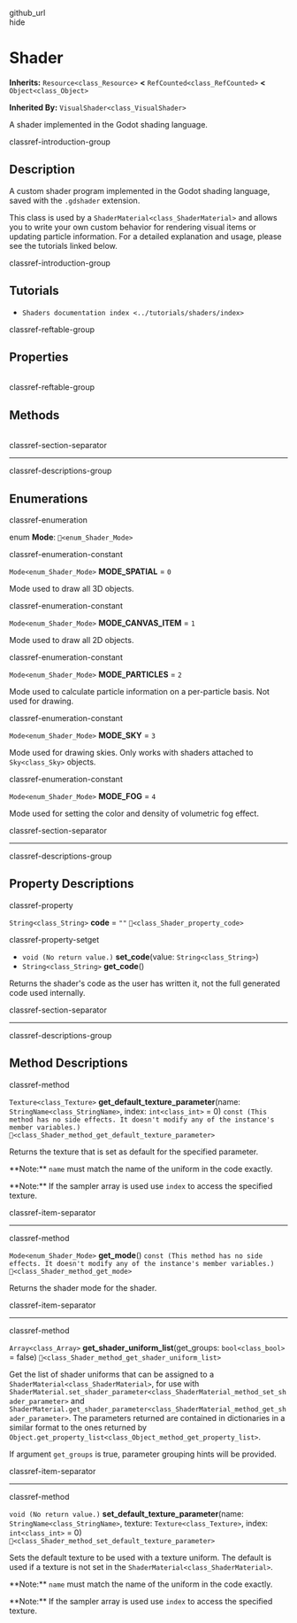 github\_url  
hide

# Shader

**Inherits:** `Resource<class_Resource>` **&lt;**
`RefCounted<class_RefCounted>` **&lt;** `Object<class_Object>`

**Inherited By:** `VisualShader<class_VisualShader>`

A shader implemented in the Godot shading language.

classref-introduction-group

## Description

A custom shader program implemented in the Godot shading language, saved
with the `.gdshader` extension.

This class is used by a `ShaderMaterial<class_ShaderMaterial>` and
allows you to write your own custom behavior for rendering visual items
or updating particle information. For a detailed explanation and usage,
please see the tutorials linked below.

classref-introduction-group

## Tutorials

-   `Shaders documentation index <../tutorials/shaders/index>`

classref-reftable-group

## Properties

<table>
<tbody>
<tr>
</tr>
</tbody>
</table>

classref-reftable-group

## Methods

<table>
<tbody>
<tr>
</tr>
<tr>
</tr>
<tr>
</tr>
<tr>
</tr>
</tbody>
</table>

classref-section-separator

------------------------------------------------------------------------

classref-descriptions-group

## Enumerations

classref-enumeration

enum **Mode**: `🔗<enum_Shader_Mode>`

classref-enumeration-constant

`Mode<enum_Shader_Mode>` **MODE\_SPATIAL** = `0`

Mode used to draw all 3D objects.

classref-enumeration-constant

`Mode<enum_Shader_Mode>` **MODE\_CANVAS\_ITEM** = `1`

Mode used to draw all 2D objects.

classref-enumeration-constant

`Mode<enum_Shader_Mode>` **MODE\_PARTICLES** = `2`

Mode used to calculate particle information on a per-particle basis. Not
used for drawing.

classref-enumeration-constant

`Mode<enum_Shader_Mode>` **MODE\_SKY** = `3`

Mode used for drawing skies. Only works with shaders attached to
`Sky<class_Sky>` objects.

classref-enumeration-constant

`Mode<enum_Shader_Mode>` **MODE\_FOG** = `4`

Mode used for setting the color and density of volumetric fog effect.

classref-section-separator

------------------------------------------------------------------------

classref-descriptions-group

## Property Descriptions

classref-property

`String<class_String>` **code** = `""` `🔗<class_Shader_property_code>`

classref-property-setget

-   `void (No return value.)` **set\_code**(value:
    `String<class_String>`)
-   `String<class_String>` **get\_code**()

Returns the shader's code as the user has written it, not the full
generated code used internally.

classref-section-separator

------------------------------------------------------------------------

classref-descriptions-group

## Method Descriptions

classref-method

`Texture<class_Texture>` **get\_default\_texture\_parameter**(name:
`StringName<class_StringName>`, index: `int<class_int>` = 0)
`const (This method has no side effects. It doesn't modify any of the instance's member variables.)`
`🔗<class_Shader_method_get_default_texture_parameter>`

Returns the texture that is set as default for the specified parameter.

\*\*Note:\*\* `name` must match the name of the uniform in the code
exactly.

\*\*Note:\*\* If the sampler array is used use `index` to access the
specified texture.

classref-item-separator

------------------------------------------------------------------------

classref-method

`Mode<enum_Shader_Mode>` **get\_mode**()
`const (This method has no side effects. It doesn't modify any of the instance's member variables.)`
`🔗<class_Shader_method_get_mode>`

Returns the shader mode for the shader.

classref-item-separator

------------------------------------------------------------------------

classref-method

`Array<class_Array>` **get\_shader\_uniform\_list**(get\_groups:
`bool<class_bool>` = false)
`🔗<class_Shader_method_get_shader_uniform_list>`

Get the list of shader uniforms that can be assigned to a
`ShaderMaterial<class_ShaderMaterial>`, for use with
`ShaderMaterial.set_shader_parameter<class_ShaderMaterial_method_set_shader_parameter>`
and
`ShaderMaterial.get_shader_parameter<class_ShaderMaterial_method_get_shader_parameter>`.
The parameters returned are contained in dictionaries in a similar
format to the ones returned by
`Object.get_property_list<class_Object_method_get_property_list>`.

If argument `get_groups` is true, parameter grouping hints will be
provided.

classref-item-separator

------------------------------------------------------------------------

classref-method

`void (No return value.)` **set\_default\_texture\_parameter**(name:
`StringName<class_StringName>`, texture: `Texture<class_Texture>`,
index: `int<class_int>` = 0)
`🔗<class_Shader_method_set_default_texture_parameter>`

Sets the default texture to be used with a texture uniform. The default
is used if a texture is not set in the
`ShaderMaterial<class_ShaderMaterial>`.

\*\*Note:\*\* `name` must match the name of the uniform in the code
exactly.

\*\*Note:\*\* If the sampler array is used use `index` to access the
specified texture.
